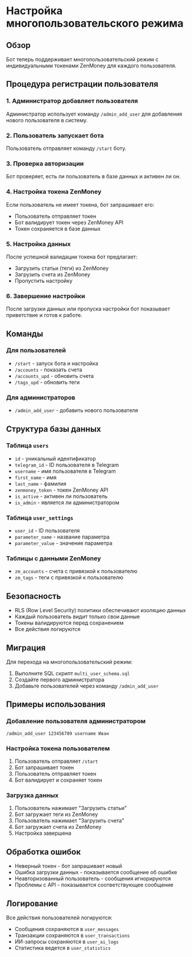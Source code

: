 # Настройка многопользовательского режима

## Обзор

Бот теперь поддерживает многопользовательский режим с индивидуальными токенами ZenMoney для каждого пользователя.

## Процедура регистрации пользователя

### 1. Администратор добавляет пользователя

Администратор использует команду `/admin_add_user` для добавления нового пользователя в систему.

### 2. Пользователь запускает бота

Пользователь отправляет команду `/start` боту.

### 3. Проверка авторизации

Бот проверяет, есть ли пользователь в базе данных и активен ли он.

### 4. Настройка токена ZenMoney

Если пользователь не имеет токена, бот запрашивает его:
- Пользователь отправляет токен
- Бот валидирует токен через ZenMoney API
- Токен сохраняется в базе данных

### 5. Настройка данных

После успешной валидации токена бот предлагает:
- Загрузить статьи (теги) из ZenMoney
- Загрузить счета из ZenMoney
- Пропустить настройку

### 6. Завершение настройки

После загрузки данных или пропуска настройки бот показывает приветствие и готов к работе.

## Команды

### Для пользователей
- `/start` - запуск бота и настройка
- `/accounts` - показать счета
- `/accounts_upd` - обновить счета
- `/tags_upd` - обновить теги

### Для администраторов
- `/admin_add_user` - добавить нового пользователя

## Структура базы данных

### Таблица `users`
- `id` - уникальный идентификатор
- `telegram_id` - ID пользователя в Telegram
- `username` - имя пользователя в Telegram
- `first_name` - имя
- `last_name` - фамилия
- `zenmoney_token` - токен ZenMoney API
- `is_active` - активен ли пользователь
- `is_admin` - является ли администратором

### Таблица `user_settings`
- `user_id` - ID пользователя
- `parameter_name` - название параметра
- `parameter_value` - значение параметра

### Таблицы с данными ZenMoney
- `zm_accounts` - счета с привязкой к пользователю
- `zm_tags` - теги с привязкой к пользователю

## Безопасность

- RLS (Row Level Security) политики обеспечивают изоляцию данных
- Каждый пользователь видит только свои данные
- Токены валидируются перед сохранением
- Все действия логируются

## Миграция

Для перехода на многопользовательский режим:

1. Выполните SQL скрипт `multi_user_schema.sql`
2. Создайте первого администратора
3. Добавьте пользователей через команду `/admin_add_user`

## Примеры использования

### Добавление пользователя администратором
```
/admin_add_user 123456789 username Иван
```

### Настройка токена пользователем
1. Пользователь отправляет `/start`
2. Бот запрашивает токен
3. Пользователь отправляет токен
4. Бот валидирует и сохраняет токен

### Загрузка данных
1. Пользователь нажимает "Загрузить статьи"
2. Бот загружает теги из ZenMoney
3. Пользователь нажимает "Загрузить счета"
4. Бот загружает счета из ZenMoney
5. Настройка завершена

## Обработка ошибок

- Неверный токен - бот запрашивает новый
- Ошибка загрузки данных - показывается сообщение об ошибке
- Неавторизованный пользователь - сообщения игнорируются
- Проблемы с API - показывается соответствующее сообщение

## Логирование

Все действия пользователей логируются:
- Сообщения сохраняются в `user_messages`
- Транзакции сохраняются в `user_transactions`
- ИИ-запросы сохраняются в `user_ai_logs`
- Статистика ведется в `user_statistics`
